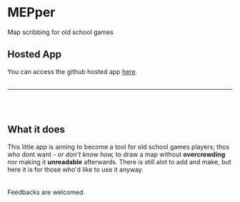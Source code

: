# MEPper
Map scribbing for old school games

## Hosted App
You can access the github hosted app <a href="https://moltenhead.github.io/MEPper/" target="_blank">here</a>.
<br/><br/>
<hr/>
<br/><br/>

## What it does
This little app is aiming to become a tool for old school games players; thos who dont want *- or don't know how,* to draw a map without **overcrowding** nor making it **unreadable** afterwards.
There is still alot to add and make, but here it is for those who'd like to use it anyway.
<br/><br/><br/>
Feedbacks are welcomed.
